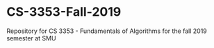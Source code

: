 # CS-3353-Fall-2019
Repository for CS 3353 - Fundamentals of Algorithms for the fall 2019 semester at SMU
